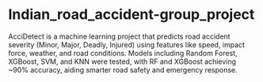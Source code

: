 # Indian_road_accident-group_project
AcciDetect is a machine learning project that predicts road accident severity (Minor, Major, Deadly, Injured) using features like speed, impact force, weather, and road conditions. Models including Random Forest, XGBoost, SVM, and KNN were tested, with RF and XGBoost achieving ~90% accuracy, aiding smarter road safety and emergency response.
